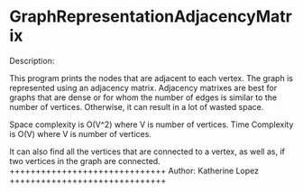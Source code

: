 GraphRepresentationAdjacencyMatrix 
============================
Description:

This program prints the nodes that are adjacent to each vertex. The graph is represented using an adjacency matrix. 
Adjacency matrixes are best for graphs that are dense or for whom the number of edges is similar to the number 
of vertices. Otherwise, it can result in a lot of wasted space. 

Space complexity is O(V^2) where V is number of vertices. 
Time Complexity is O(V) where V is number of vertices.

It can also find all the vertices that are connected to a vertex, as well as,  if two vertices in the graph are connected.
++++++++++++++++++++++++++++++
Author: Katherine Lopez
++++++++++++++++++++++++++++++
